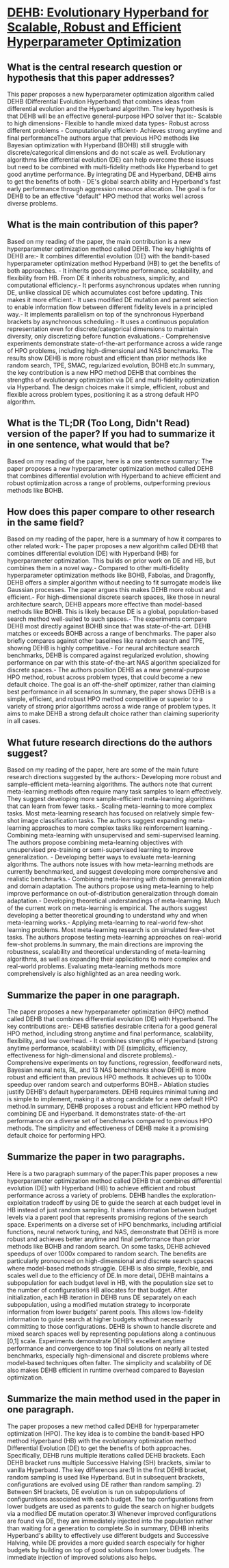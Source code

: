 # [DEHB: Evolutionary Hyperband for Scalable, Robust and Efficient   Hyperparameter Optimization](https://arxiv.org/abs/2105.09821)

## What is the central research question or hypothesis that this paper addresses?

This paper proposes a new hyperparameter optimization algorithm called DEHB (Differential Evolution Hyperband) that combines ideas from differential evolution and the Hyperband algorithm. The key hypothesis is that DEHB will be an effective general-purpose HPO solver that is:- Scalable to high dimensions- Flexible to handle mixed data types- Robust across different problems  - Computationally efficient- Achieves strong anytime and final performanceThe authors argue that previous HPO methods like Bayesian optimization with Hyperband (BOHB) still struggle with discrete/categorical dimensions and do not scale as well. Evolutionary algorithms like differential evolution (DE) can help overcome these issues but need to be combined with multi-fidelity methods like Hyperband to get good anytime performance. By integrating DE and Hyperband, DEHB aims to get the benefits of both - DE's global search ability and Hyperband's fast early performance through aggression resource allocation. The goal is for DEHB to be an effective "default" HPO method that works well across diverse problems.


## What is the main contribution of this paper?

Based on my reading of the paper, the main contribution is a new hyperparameter optimization method called DEHB. The key highlights of DEHB are:- It combines differential evolution (DE) with the bandit-based hyperparameter optimization method Hyperband (HB) to get the benefits of both approaches. - It inherits good anytime performance, scalability, and flexibility from HB. From DE it inherits robustness, simplicity, and computational efficiency.- It performs asynchronous updates when running DE, unlike classical DE which accumulates cost before updating. This makes it more efficient.- It uses modified DE mutation and parent selection to enable information flow between different fidelity levels in a principled way.- It implements parallelism on top of the synchronous Hyperband brackets by asynchronous scheduling.- It uses a continuous population representation even for discrete/categorical dimensions to maintain diversity, only discretizing before function evaluations.- Comprehensive experiments demonstrate state-of-the-art performance across a wide range of HPO problems, including high-dimensional and NAS benchmarks. The results show DEHB is more robust and efficient than prior methods like random search, TPE, SMAC, regularized evolution, BOHB etc.In summary, the key contribution is a new HPO method DEHB that combines the strengths of evolutionary optimization via DE and multi-fidelity optimization via Hyperband. The design choices make it simple, efficient, robust and flexible across problem types, positioning it as a strong default HPO algorithm.


## What is the TL;DR (Too Long, Didn't Read) version of the paper? If you had to summarize it in one sentence, what would that be?

Based on my reading of the paper, here is a one sentence summary: The paper proposes a new hyperparameter optimization method called DEHB that combines differential evolution with Hyperband to achieve efficient and robust optimization across a range of problems, outperforming previous methods like BOHB.


## How does this paper compare to other research in the same field?

Based on my reading of the paper, here is a summary of how it compares to other related work:- The paper proposes a new algorithm called DEHB that combines differential evolution (DE) with Hyperband (HB) for hyperparameter optimization. This builds on prior work on DE and HB, but combines them in a novel way.- Compared to other multi-fidelity hyperparameter optimization methods like BOHB, Fabolas, and Dragonfly, DEHB offers a simpler algorithm without needing to fit surrogate models like Gaussian processes. The paper argues this makes DEHB more robust and efficient.- For high-dimensional discrete search spaces, like those in neural architecture search, DEHB appears more effective than model-based methods like BOHB. This is likely because DE is a global, population-based search method well-suited to such spaces.- The experiments compare DEHB most directly against BOHB since that was state-of-the-art. DEHB matches or exceeds BOHB across a range of benchmarks. The paper also briefly compares against other baselines like random search and TPE, showing DEHB is highly competitive.- For neural architecture search benchmarks, DEHB is compared against regularized evolution, showing performance on par with this state-of-the-art NAS algorithm specialized for discrete spaces.- The authors position DEHB as a new general-purpose HPO method, robust across problem types, that could become a new default choice. The goal is an off-the-shelf optimizer, rather than claiming best performance in all scenarios.In summary, the paper shows DEHB is a simple, efficient, and robust HPO method competitive or superior to a variety of strong prior algorithms across a wide range of problem types. It aims to make DEHB a strong default choice rather than claiming superiority in all cases.


## What future research directions do the authors suggest?

Based on my reading of the paper, here are some of the main future research directions suggested by the authors:- Developing more robust and sample-efficient meta-learning algorithms. The authors note that current meta-learning methods often require many task samples to learn effectively. They suggest developing more sample-efficient meta-learning algorithms that can learn from fewer tasks.- Scaling meta-learning to more complex tasks. Most meta-learning research has focused on relatively simple few-shot image classification tasks. The authors suggest expanding meta-learning approaches to more complex tasks like reinforcement learning.- Combining meta-learning with unsupervised and semi-supervised learning. The authors propose combining meta-learning objectives with unsupervised pre-training or semi-supervised learning to improve generalization. - Developing better ways to evaluate meta-learning algorithms. The authors note issues with how meta-learning methods are currently benchmarked, and suggest developing more comprehensive and realistic benchmarks.- Combining meta-learning with domain generalization and domain adaptation. The authors propose using meta-learning to help improve performance on out-of-distribution generalization through domain adaptation.- Developing theoretical understandings of meta-learning. Much of the current work on meta-learning is empirical. The authors suggest developing a better theoretical grounding to understand why and when meta-learning works.- Applying meta-learning to real-world few-shot learning problems. Most meta-learning research is on simulated few-shot tasks. The authors propose testing meta-learning approaches on real-world few-shot problems.In summary, the main directions are improving the robustness, scalability and theoretical understanding of meta-learning algorithms, as well as expanding their applications to more complex and real-world problems. Evaluating meta-learning methods more comprehensively is also highlighted as an area needing work.


## Summarize the paper in one paragraph.

The paper proposes a new hyperparameter optimization (HPO) method called DEHB that combines differential evolution (DE) with Hyperband. The key contributions are:- DEHB satisfies desirable criteria for a good general HPO method, including strong anytime and final performance, scalability, flexibility, and low overhead. - It combines strengths of Hyperband (strong anytime performance, scalability) with DE (simplicity, efficiency, effectiveness for high-dimensional and discrete problems).- Comprehensive experiments on toy functions, regression, feedforward nets, Bayesian neural nets, RL, and 13 NAS benchmarks show DEHB is more robust and efficient than previous HPO methods. It achieves up to 1000x speedup over random search and outperforms BOHB.- Ablation studies justify DEHB's default hyperparameters. DEHB requires minimal tuning and is simple to implement, making it a strong candidate for a new default HPO method.In summary, DEHB proposes a robust and efficient HPO method by combining DE and Hyperband. It demonstrates state-of-the-art performance on a diverse set of benchmarks compared to previous HPO methods. The simplicity and effectiveness of DEHB make it a promising default choice for performing HPO.


## Summarize the paper in two paragraphs.

Here is a two paragraph summary of the paper:This paper proposes a new hyperparameter optimization method called DEHB that combines differential evolution (DE) with Hyperband (HB) to achieve efficient and robust performance across a variety of problems. DEHB handles the exploration-exploitation tradeoff by using DE to guide the search at each budget level in HB instead of just random sampling. It shares information between budget levels via a parent pool that represents promising regions of the search space. Experiments on a diverse set of HPO benchmarks, including artificial functions, neural network tuning, and NAS, demonstrate that DEHB is more robust and achieves better anytime and final performance than prior methods like BOHB and random search. On some tasks, DEHB achieved speedups of over 1000x compared to random search. The benefits are particularly pronounced on high-dimensional and discrete search spaces where model-based methods struggle. DEHB is also simple, flexible, and scales well due to the efficiency of DE.In more detail, DEHB maintains a subpopulation for each budget level in HB, with the population size set to the number of configurations HB allocates for that budget. After initialization, each HB iteration in DEHB runs DE separately on each subpopulation, using a modified mutation strategy to incorporate information from lower budgets' parent pools. This allows low-fidelity information to guide search at higher budgets without necessarily committing to those configurations. DEHB is shown to handle discrete and mixed search spaces well by representing populations along a continuous [0,1] scale. Experiments demonstrate DEHB's excellent anytime performance and convergence to top final solutions on nearly all tested benchmarks, especially high-dimensional and discrete problems where model-based techniques often falter. The simplicity and scalability of DE also makes DEHB efficient in runtime overhead compared to Bayesian optimization.


## Summarize the main method used in the paper in one paragraph.

The paper proposes a new method called DEHB for hyperparameter optimization (HPO). The key idea is to combine the bandit-based HPO method Hyperband (HB) with the evolutionary optimization method Differential Evolution (DE) to get the benefits of both approaches. Specifically, DEHB runs multiple iterations called DEHB brackets. Each DEHB bracket runs multiple Successive Halving (SH) brackets, similar to vanilla Hyperband. The key differences are:1) In the first DEHB bracket, random sampling is used like Hyperband. But in subsequent brackets, configurations are evolved using DE rather than random sampling. 2) Between SH brackets, DE evolution is run on subpopulations of configurations associated with each budget. The top configurations from lower budgets are used as parents to guide the search on higher budgets via a modified DE mutation operator.3) Whenever improved configurations are found via DE, they are immediately injected into the population rather than waiting for a generation to complete.So in summary, DEHB inherits Hyperband's ability to effectively use different budgets and Successive Halving, while DE provides a more guided search especially for higher budgets by building on top of good solutions from lower budgets. The immediate injection of improved solutions also helps.
